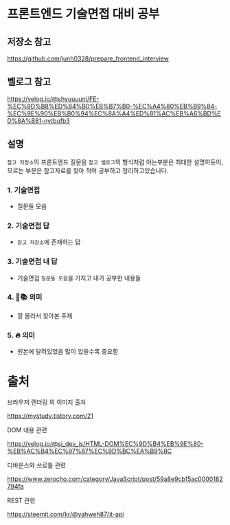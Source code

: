 # 프론트엔드 기술면접 대비 공부

## 저장소 참고

https://github.com/junh0328/prepare_frontend_interview

## 벨로그 참고

https://velog.io/@shyuuuuni/FE-%EC%9D%B8%ED%84%B0%EB%B7%B0-%EC%A4%80%EB%B9%84-%EC%9E%90%EB%B0%94%EC%8A%A4%ED%81%AC%EB%A6%BD%ED%8A%B81-nytbufb3

## 설명

`참고 저장소`의 프론트엔드 질문을 `참고 벨로그`의 형식처럼 아는부분은 최대한 설명하듯이, 모르는 부분은 참고자료를 찾아 적어 공부하고 정리하고있습니다.

### 1. 기술면접

-   질문들 모음

### 2. 기술면접 답

-   `참고 저장소`에 존재하는 답

### 3. 기술면접 내 답

-   기술면접 `질문들 모음`을 가지고 내가 공부한 내용들

### 4. 👀📚 의미

-   잘 몰라서 찾아본 주제

### 5. 🔥 의미

-   원본에 달려있었음 많이 있을수록 중요함

# 출처

브라우저 렌더링 의 이미지 출처

https://mystudy.tistory.com/21

DOM 내용 관련

https://velog.io/@sj_dev_js/HTML-DOM%EC%9D%B4%EB%9E%80-%EB%AC%B4%EC%97%87%EC%9D%BC%EA%B9%8C

디바운스와 쓰로틀 관련

https://www.zerocho.com/category/JavaScript/post/59a8e9cb15ac0000182794fa

REST 관련

https://steemit.com/kr/@yahweh87/it-api
